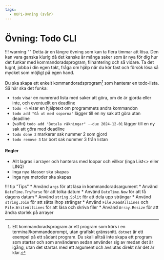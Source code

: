 ```yaml
---
tags:
  - OOP1-Övning (svår)
---
```


# Övning: Todo CLI

!!! warning ""
    Detta är en längre övning som kan ta flera timmar att lösa. Den kan vara ganska klurig då det kanske är många saker som är nya för dig hur det funkar med kommandoradsprogram, filhantering och så vidare. Ta det lugnt, jobba i din egen takt, fråga om hjälp när du kör fast och försök lösa så mycket som möjligt på egen hand.

Du ska skapa ett enkelt kommandoradsprogram[^1] som hanterar en todo-lista.
Så här ska det funka:

* `todo` visar en numrerad lista med saker att göra, om de är gjorda eller inte, och eventuellt en deadline
* `todo -h` visar en hjälptext om programmets andra kommandon
* `todo add "Gå ut med soporna"` lägger till en ny sak att göra utan deadline
* (valfri) `todo add "Betala räkningar" --due 2024-12-01` lägger till en ny sak att göra med deadline
* `todo done 2` markerar sak nummer 2 som gjord
* `todo remove 3` tar bort sak nummer 3 från listan

#### Regler

* Allt lagras i arrayer och hanteras med loopar och villkor (inga List<> eller LINQ)
* Inga nya klasser ska skapas
* Inga nya metoder ska skapas

!!! tip "Tips"
    * Använd `args` för att läsa in kommandoradsargument
    * Använd `DateTime.TryParse` för att tolka datum
    * Använd `DateTime.Now` för att få dagens datum
    * Använd `string.Split` för att dela upp strängar
    * Använd `string.Join` för att sätta ihop strängar
    * Använd `File.ReadAllLines` och `File.WriteAllLines` för att läsa och skriva filer
    * Använd `Array.Resize` för att ändra storlek på arrayer

[^1]: Ett kommandoradsprogram är ett program som körs i en terminal/kommandoprompt, utan grafiskt gränssnitt. `dotnet` är ett exempel på ett sådant program. Du skall alltså inte skapa ett program som startar och som användaren sedan använder sig av medan det är igång, utan det startas med ett argument och avslutas direkt när det är klar.